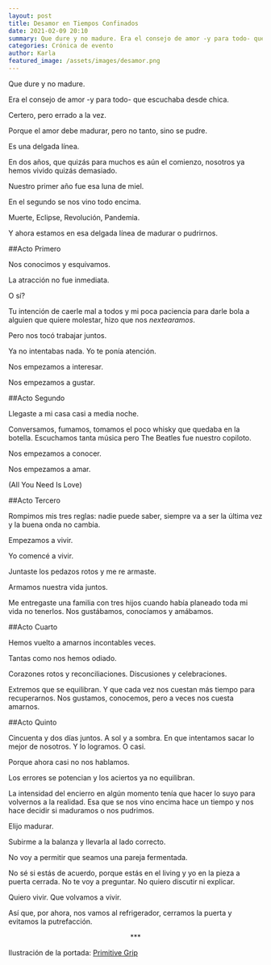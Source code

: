 ```yaml
---
layout: post
title: Desamor en Tiempos Confinados
date: 2021-02-09 20:10
summary: Que dure y no madure. Era el consejo de amor -y para todo- que escuchaba desde chica. Certero, pero errado a la vez. Porque el amor debe madurar, pero no tanto, sino se pudre. Es una delgada línea.
categories: Crónica de evento
author: Karla
featured_image: /assets/images/desamor.png
---
```


Que dure y no madure.

Era el consejo de amor -y para todo- que escuchaba desde chica.

Certero, pero errado a la vez.

Porque el amor debe madurar, pero no tanto, sino se pudre.

Es una delgada línea.

En dos años, que quizás para muchos es aún el comienzo, nosotros ya hemos vivido quizás  demasiado.

Nuestro primer año fue esa luna de miel.

En el segundo se nos vino todo encima.

Muerte, Eclipse, Revolución, Pandemia.

Y ahora estamos en esa delgada línea de madurar o pudrirnos.


##Acto Primero

Nos conocimos y esquivamos.

La atracción no fue inmediata.

O sí?

Tu intención de caerle mal a todos y mi poca paciencia para darle bola a alguien que quiere  molestar, hizo que nos *nextearamos*.

Pero nos tocó trabajar juntos.

Ya no intentabas nada. Yo te ponía atención.

Nos empezamos a interesar.

Nos empezamos a gustar.


##Acto Segundo


Llegaste a mi casa casi a media noche.

Conversamos, fumamos, tomamos el poco whisky que quedaba en la botella. Escuchamos tanta música pero The Beatles fue nuestro copiloto.

Nos empezamos a conocer.

Nos empezamos a amar.

(All You Need Is Love)


##Acto Tercero


Rompimos mis tres reglas: nadie puede saber, siempre va a ser la última vez y la buena onda no cambia.

Empezamos a vivir.

Yo comencé a vivir.

Juntaste los pedazos rotos y me re armaste.

Armamos nuestra vida juntos.

Me entregaste una familia con tres hijos cuando había planeado toda mi vida no tenerlos. Nos gustábamos, conocíamos y amábamos.



##Acto Cuarto


Hemos vuelto a amarnos incontables veces.

Tantas como nos hemos odiado.

Corazones rotos y reconciliaciones. Discusiones y celebraciones.

Extremos que se equilibran. Y que cada vez nos cuestan más tiempo para recuperarnos. Nos gustamos, conocemos, pero a veces nos cuesta amarnos.



##Acto Quinto


Cincuenta y dos días juntos. A sol y a sombra. En que intentamos sacar lo mejor de nosotros. Y lo logramos. O casi.

Porque ahora casi no nos hablamos.

Los errores se potencian y los aciertos ya no equilibran.

La intensidad del encierro en algún momento tenía que hacer lo suyo para volvernos a la  realidad. Esa que se nos vino encima hace un tiempo y nos hace decidir si maduramos o nos  pudrimos.

Elijo madurar.

Subirme a la balanza y llevarla al lado correcto.

No voy a permitir que seamos una pareja fermentada.

No sé si estás de acuerdo, porque estás en el living y yo en la pieza a puerta cerrada. No te voy a preguntar. No quiero discutir ni explicar.

Quiero vivir. Que volvamos a vivir.

Así  que,  por  ahora,  nos  vamos  al  refrigerador,  cerramos  la  puerta  y  evitamos  la putrefacción.




<center> *** </center>

Ilustración de la portada: [Primitive Grip](https://www.primitivegrip.com/)
